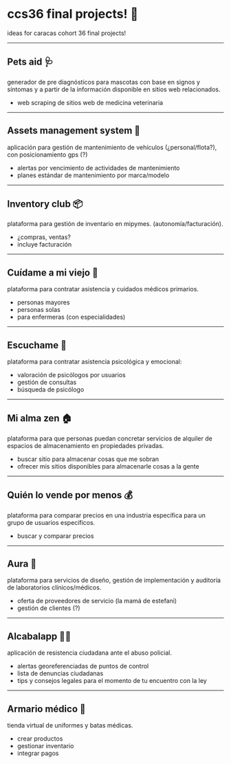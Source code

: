 # ccs36 final projects! 🎉
ideas for caracas cohort 36 final projects!

-----

## Pets aid 🩺

generador de pre diagnósticos para mascotas con base en signos y síntomas y a partir de la información disponible en sitios web relacionados.
- web scraping de sitios web de medicina veterinaria 

-----

## Assets management system 🚗

aplicación para gestión de mantenimiento de vehículos (¿personal/flota?), con posicionamiento gps (?)
- alertas por vencimiento de actividades de mantenimiento
- planes estándar de mantenimiento por marca/modelo

-----

## Inventory club 📦

plataforma para gestión de inventario en mipymes. (autonomía/facturación).
- ¿compras, ventas?
- incluye facturación

-----

## Cuídame a mi viejo 👴

plataforma para contratar asistencia y cuidados médicos primarios.
- personas mayores
- personas solas
- para enfermeras (con especialidades)

-----

## Escuchame 👄

plataforma para contratar asistencia psicológica y emocional:
- valoración de psicólogos por usuarios
- gestión de consultas
- búsqueda de psicólogo

-----

## Mi alma zen 🏠

plataforma para que personas puedan concretar servicios de alquiler de espacios de almacenamiento en propiedades privadas.
- buscar sitio para almacenar cosas que me sobran 
- ofrecer mis sitios disponibles para almacenarle cosas a la gente

-----

## Quién lo vende por menos 💰

plataforma para comparar precios en una industria específica para un grupo de usuarios específicos.
- buscar y comparar precios

-----

## Aura 👼

plataforma para servicios de diseño, gestión de implementación y auditoría de laboratorios clínicos/médicos.
- oferta de proveedores de servicio (la mamá de estefani)
- gestión de clientes (?)

-----

## Alcabalapp 🧙‍♀️

aplicación de resistencia ciudadana ante el abuso policial.
- alertas georeferenciadas de puntos de control
- lista de denuncias ciudadanas
- tips y consejos legales para el momento de tu encuentro con la ley

-----

## Armario médico 💊

tienda virtual de uniformes y batas médicas.
- crear productos
- gestionar inventario
- integrar pagos

